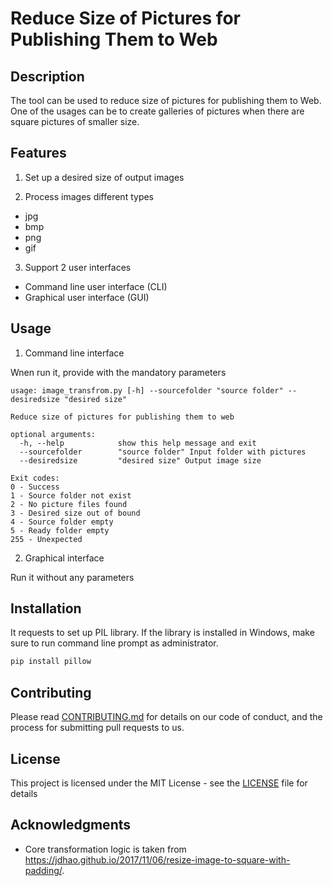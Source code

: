 # Reduce Size of Pictures for Publishing Them to Web 

## Description
The tool can be used to reduce size of pictures for publishing them to Web. One of the usages can be to create galleries of pictures when there are square pictures of smaller size.

## Features
1. Set up a desired size of output images

2. Process images different types
* jpg
* bmp
* png
* gif

3. Support 2 user interfaces
* Command line user interface (CLI)
* Graphical user interface (GUI)

## Usage
1. Command line interface

Wnen run it, provide with the mandatory parameters

```
usage: image_transfrom.py [-h] --sourcefolder "source folder" --desiredsize "desired size"

Reduce size of pictures for publishing them to web

optional arguments:
  -h, --help            show this help message and exit
  --sourcefolder        "source folder" Input folder with pictures
  --desiredsize         "desired size" Output image size

Exit codes: 
0 - Success
1 - Source folder not exist
2 - No picture files found
3 - Desired size out of bound
4 - Source folder empty
5 - Ready folder empty
255 - Unexpected
```

2. Graphical interface

Run it without any parameters

## Installation
It requests to set up PIL library. If the library is installed in Windows, make sure to run command line prompt as administrator.
```bash
pip install pillow
```

## Contributing
Please read [CONTRIBUTING.md](https://github.com/larandvit/picture-trimmer/blob/master/CONTRIBUTING.md) for details on our code of conduct, and the process for submitting pull requests to us.
 
## License
This project is licensed under the MIT License - see the [LICENSE](https://github.com/larandvit/picture-trimmer/blob/master/LICENSE) file for details

## Acknowledgments
* Core transformation logic is taken from https://jdhao.github.io/2017/11/06/resize-image-to-square-with-padding/.

